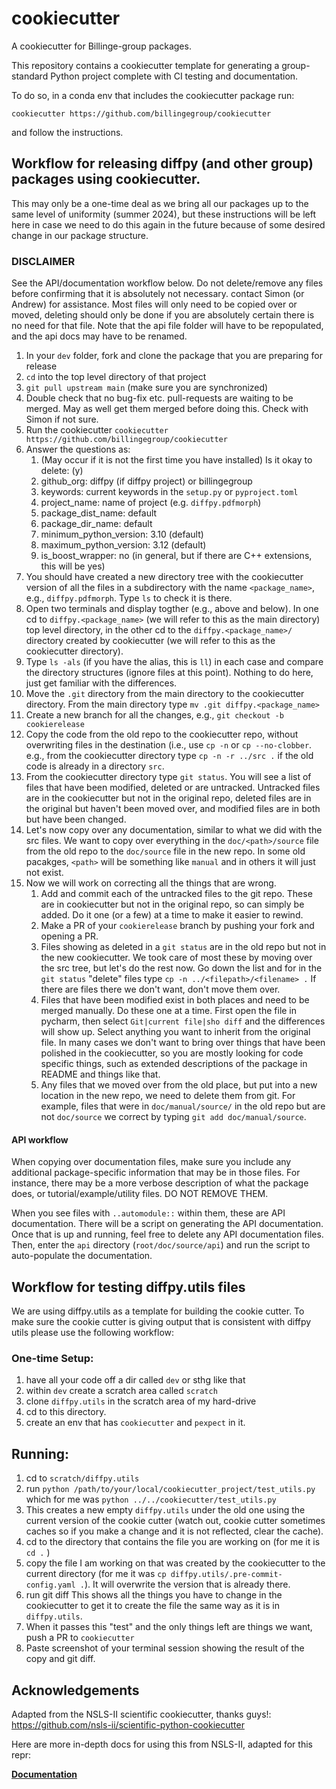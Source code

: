# cookiecutter
A cookiecutter for Billinge-group packages.

This repository contains a cookiecutter template for generating a group-standard
Python project complete with CI testing and documentation.

To do so, in a conda env that includes the cookiecutter package run:
```
cookiecutter https://github.com/billingegroup/cookiecutter
```

and follow the instructions.

## Workflow for releasing diffpy (and other group) packages using cookiecutter.

This may only be a one-time deal as we bring all our packages up to the same level of uniformity (summer 2024), 
but these instructions will be left here in case we need to do this again in the future because of some
desired change in our package structure.

### DISCLAIMER
See the API/documentation workflow below.
Do not delete/remove any files before confirming that it is absolutely not necessary. contact Simon (or Andrew) for assistance.
Most files will only need to be copied over or moved, deleting should only be done if you are absolutely certain there is no need for that file.
Note that the api file folder will have to be repopulated, and the api docs may have to be renamed.

1. In your `dev` folder, fork and clone the package that you are preparing for release
4. `cd` into the top level directory of that project
2. `git pull upstream main` (make sure you are synchronized)
3. Double check that no bug-fix etc. pull-requests are waiting to be merged.  May as well get them merged before doing this. Check with Simon if not sure.
5. Run the cookiecutter `cookiecutter https://github.com/billingegroup/cookiecutter`
6. Answer the questions as:
   1. (May occur if it is not the first time you have installed) Is it okay to delete: (y)
   2. github_org: diffpy (if diffpy project) or billingegroup
   3. keywords: current keywords in the `setup.py` or `pyproject.toml`
   4. project_name: name of project (e.g. `diffpy.pdfmorph`)
   5. package_dist_name: default
   6. package_dir_name: default
   7. minimum_python_version: 3.10 (default)
   8. maximum_python_version: 3.12 (default)
   9. is_boost_wrapper: no (in general, but if there are C++ extensions, this will be yes)
7. You should have created a new directory tree with the cookiecutter version of all the files in a subdirectory with the name `<package_name>`, e.g., `diffpy.pdfmorph`.  Type `ls` to check it is there.
8. Open two terminals and display togther (e.g., above and below).  In one cd to `diffpy.<package_name>` (we will refer to this as the main directory) top level directory, in the other cd to the `diffpy.<package_name>/` directory created by cookiecutter (we will refer to this as the cookiecutter directory).
9. Type `ls -als` (if you have the alias, this is `ll`) in each case and compare the directory structures (ignore files at this point).  Nothing to do here, just get familiar with the differences.
10. Move the `.git` directory from the main directory to the cookiecutter directory. From the main directory type `mv .git diffpy.<package_name>`
11. Create a new branch for all the changes, e.g., `git checkout -b cookierelease`
12. Copy the code from the old repo to the cookiecutter repo, without overwriting files in the destination (i.e., use `cp -n` or `cp --no-clobber`.  e.g., from the cookiecutter directory type `cp -n -r ../src .` if the old code is already in a directory `src`.
13. From the cookiecutter directory type `git status`.  You will see a list of files that have been modified, deleted or are untracked.  Untracked files are in the cookiecutter but not in the original repo, deleted files are in the original but haven't been moved over, and modified files are in both but have been changed.
14. Let's now copy over any documentation, similar to what we did with the src files.  We want to copy over everything in the `doc/<path>/source` file from the old repo to the `doc/source` file in the new repo.  In some old pacakges, `<path>` will be something like `manual` and in others it will just not exist.
15. Now we will work on correcting all the things that are wrong.
    1. Add and commit each of the untracked files to the git repo.  These are in cookiecutter but not in the original repo, so can simply be added.  Do it one (or a few) at a time to make it easier to rewind.
    2. Make a PR of your `cookierelease` branch by pushing your fork and opening a PR.
    3. Files showing as deleted in a `git status` are in the old repo but not in the new cookiecutter.  We took care of most these by moving over the src tree, but let's do the rest now.  Go down the list and for <filename> in the `git status` "delete" files type `cp -n ../<filepath>/<filename> .`  If there are files there we don't want, don't move them over.
    4. Files that have been modified exist in both places and need to be merged manually.  Do these one at a time. First open the file in pycharm, then select `Git|current file|sho diff` and the differences will show up.  Select anything you want to inherit from the original file.   In many cases we don't want to bring over things that have been polished in the cookiecutter, so you are mostly looking for code specific things, such as extended descriptions of the package in README and things like that.
    5. Any files that we moved over from the old place, but put into a new location in the new repo, we need to delete them from git.  For example, files that were in `doc/manual/source/` in the old repo but are not `doc/source` we correct by typing `git add doc/manual/source`.
   
#### API workflow
When copying over documentation files, make sure you include any additional package-specific information that may be in those files.
For instance, there may be a more verbose description of what the package does, or tutorial/example/utility files. DO NOT REMOVE THEM.

When you see files with `..automodule::` within them, these are API documentation.
There will be a script on generating the API documentation. Once that is up and running, feel free to delete any API documentation files.
Then, enter the `api` directory (`root/doc/source/api`) and run the script to auto-populate the documentation.


## Workflow for testing diffpy.utils files
We are using diffpy.utils as a template
for building the cookie cutter.  To make sure the cookie cutter
is giving output that is consistent with diffpy utils please use
the following workflow:

### One-time Setup:
1. have all your code off a dir called `dev` or sthg like that
2. within `dev` create a scratch area called `scratch`
1. clone `diffpy.utils` in the scratch area of my hard-drive
1. cd to this directory.
1. create an env that has `cookiecutter` and `pexpect` in it.

## Running:
1. cd to `scratch/diffpy.utils`
1. run `python /path/to/your/local/cookiecutter_project/test_utils.py`  which for me was `python ../../cookiecutter/test_utils.py`
1. This creates a new empty `diffpy.utils` under the old one using the current version of the cookie cutter (watch out, cookie cutter sometimes caches so if you make a change and it is not reflected, clear the cache).
1. cd to the directory that contains the file you are working on (for me it is `cd .` )
1. copy the file I am working on that was created by the cookiecutter to the current directory (for me it was `cp diffpy.utils/.pre-commit-config.yaml .`).  It will overwrite the version that is already there.
1. run git diff
This shows all the things you have to change in the cookiecutter to get it to create the file the same way as it is in `diffpy.utils`.
2. When it passes this "test" and the only things left are things we want, push a PR to `cookiecutter`
3. Paste screenshot of your terminal session showing the result of the copy and git diff.



## Acknowledgements
Adapted from the NSLS-II scientific cookiecutter, thanks guys!:
https://github.com/nsls-ii/scientific-python-cookiecutter

Here are more in-depth docs for using this from NSLS-II, adapted for this repr:

**[Documentation](https://nsls-ii.github.io/scientific-python-cookiecutter/)**
